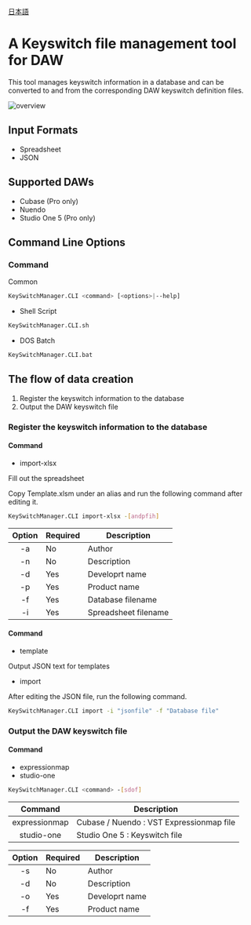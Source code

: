 [日本語](README.ja.md)

# A Keyswitch file management tool for DAW

This tool manages keyswitch information in a database and can be converted to and from the corresponding DAW keyswitch definition files.

![overview](https://i.gyazo.com/db570b52d9c59fad54fc1d7b043a1d21.png)



## Input Formats

- Spreadsheet
- JSON



## Supported DAWs

- Cubase (Pro only)
- Nuendo
- Studio One 5 (Pro only)



## Command Line Options

### Command

Common

```bash
KeySwitchManager.CLI <command> [<options>|--help]
```

- Shell Script

```bash
KeySwitchManager.CLI.sh
```

- DOS Batch

```bash
KeySwitchManager.CLI.bat
```



## The flow of data creation

1. Register the keyswitch information to the database
2. Output the DAW keyswitch file

### Register the keyswitch information to the database

#### Command

- import-xlsx 

Fill out the spreadsheet

Copy Template.xlsm under an alias and run the following command after editing it.

```Bash
KeySwitchManager.CLI import-xlsx -[andpfih]
```


| Option | Required | Description          |
| :----: | -------- | -------------------- |
|   -a   | No       | Author               |
|   -n   | No       | Description          |
|   -d   | Yes      | Developrt name       |
|   -p   | Yes      | Product name         |
|   -f   | Yes      | Database filename    |
|   -i   | Yes      | Spreadsheet filename |



#### Command

- template

Output JSON text for templates

- import

After editing the JSON file, run the following command.

```bash
KeySwitchManager.CLI import -i "jsonfile" -f "Database file"
```



### Output the DAW keyswitch file

#### Command

- expressionmap
- studio-one

```bash
KeySwitchManager.CLI <command> -[sdof]
```


|    Command    | Description                              |
| :-----------: | ---------------------------------------- |
| expressionmap | Cubase / Nuendo : VST Expressionmap file |
|  studio-one   | Studio One 5 : Keyswitch file            |



| Option | Required | Description    |
| :----: | -------- | -------------- |
|   -s   | No       | Author         |
|   -d   | No       | Description    |
|   -o   | Yes      | Developrt name |
|   -f   | Yes      | Product name   |
